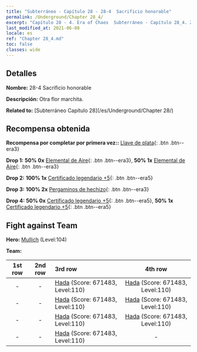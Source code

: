 ```yaml
---
title: "Subterráneo - Capítulo 28 - 28-4  Sacrificio honorable"
permalink: /Underground/Chapter 28_4/
excerpt: "Capítulo 28 - 4. Era of Chaos  Subterráneo - Capítulo 28_4. 28-4  Sacrificio honorable"
last_modified_at: 2021-06-08
locale: es
ref: "Chapter 28_4.md"
toc: false
classes: wide
---
```


## Detalles

 **Nombre:** 28-4  Sacrificio honorable

 **Descripción:**       Otra flor marchita.

 **Related to:** [Subterráneo Capítulo 28](/es/Underground/Chapter 28/)

## Recompensa obtenida

 **Recompensa por completar por primera vez::** [Llave de plata](/ItemsES/con_693/){: .btn .btn--era3}

 **Drop 1:** **50% 0x** [Elemental de Aire](/ItemsES/her_448/){: .btn .btn--era3}, **50% 1x** [Elemental de Aire](/ItemsES/her_448/){: .btn .btn--era3}

 **Drop 2:** **100% 1x** [Certificado legendario +5](/ItemsES/mat_102/){: .btn .btn--era5}

 **Drop 3:** **100% 2x** [Pergaminos de hechizo](/ItemsES/con_694/){: .btn .btn--era3}

 **Drop 4:** **50% 0x** [Certificado legendario +5](/ItemsES/mat_102/){: .btn .btn--era5}, **50% 1x** [Certificado legendario +5](/ItemsES/mat_102/){: .btn .btn--era5}


## Fight against Team
 **Hero:** [Mullich](/es/heroes/Mullich/) (Level:104)

 **Team:**


  | 1st row | 2nd row | 3rd row | 4th row |
  |:----:|:----:|:----|:----:|
  | - | - | [Hada](/es/units/Sprite/) (Score: 671483, Level:110)  | [Hada](/es/units/Sprite/) (Score: 671483, Level:110)  |
  | - | - | [Hada](/es/units/Sprite/) (Score: 671483, Level:110)  | [Hada](/es/units/Sprite/) (Score: 671483, Level:110)  |
  | - | - | [Hada](/es/units/Sprite/) (Score: 671483, Level:110)  | [Hada](/es/units/Sprite/) (Score: 671483, Level:110)  |
  | - | - | [Hada](/es/units/Sprite/) (Score: 671483, Level:110)  | - |


